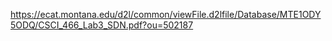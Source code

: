 https://ecat.montana.edu/d2l/common/viewFile.d2lfile/Database/MTE1ODY5ODQ/CSCI_466_Lab3_SDN.pdf?ou=502187
